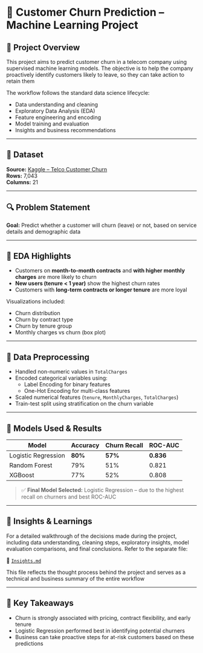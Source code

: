 # 🧠 Customer Churn Prediction – Machine Learning Project

## 📌 Project Overview
This project aims to predict customer churn in a telecom company using supervised machine learning models. The objective is to help the company proactively identify customers likely to leave, so they can take action to retain them

The workflow follows the standard data science lifecycle:
- Data understanding and cleaning
- Exploratory Data Analysis (EDA)
- Feature engineering and encoding
- Model training and evaluation
- Insights and business recommendations

---

## 📂 Dataset
**Source:** [Kaggle – Telco Customer Churn](https://www.kaggle.com/datasets/blastchar/telco-customer-churn)  
**Rows:** 7,043  
**Columns:** 21

---

## 🔍 Problem Statement
**Goal:** Predict whether a customer will churn (leave) or not, based on service details and demographic data

---

## 🔬 EDA Highlights
- Customers on **month-to-month contracts** and **with higher monthly charges** are more likely to churn
- **New users (tenure < 1 year)** show the highest churn rates
- Customers with **long-term contracts or longer tenure** are more loyal

Visualizations included:
- Churn distribution
- Churn by contract type
- Churn by tenure group
- Monthly charges vs churn (box plot)

---

## 🧹 Data Preprocessing
- Handled non-numeric values in `TotalCharges`
- Encoded categorical variables using:
  - Label Encoding for binary features
  - One-Hot Encoding for multi-class features
- Scaled numerical features (`tenure`, `MonthlyCharges`, `TotalCharges`)
- Train-test split using stratification on the churn variable

---

## 🤖 Models Used & Results

| Model                | Accuracy | Churn Recall | ROC-AUC |
|----------------------|----------|--------------|---------|
| Logistic Regression  | **80%**  | **57%**      | **0.836**|
| Random Forest        | 79%      | 51%          | 0.821   |
| XGBoost              | 77%      | 52%          | 0.808   |

> ✅ **Final Model Selected:** Logistic Regression – due to the highest recall on churners and best ROC-AUC

---

## 🧠 Insights & Learnings

For a detailed walkthrough of the decisions made during the project, including data understanding, cleaning steps, exploratory insights, model evaluation comparisons, and final conclusions. Refer to the separate file:

📄 [`Insights.md`](./Insights.md)

This file reflects the thought process behind the project and serves as a technical and business summary of the entire workflow

---


## 🧠 Key Takeaways

- Churn is strongly associated with pricing, contract flexibility, and early tenure
- Logistic Regression performed best in identifying potential churners
- Business can take proactive steps for at-risk customers based on these predictions
